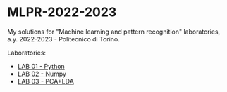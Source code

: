 # MLPR-2022-2023
My solutions for "Machine learning and pattern recognition" laboratories, a.y. 2022-2023 - Politecnico di Torino.

Laboratories:

* [LAB 01 - Python](lab_01)
* [LAB 02 - Numpy](lab_02)
* [LAB 03 - PCA+LDA](lab_03)